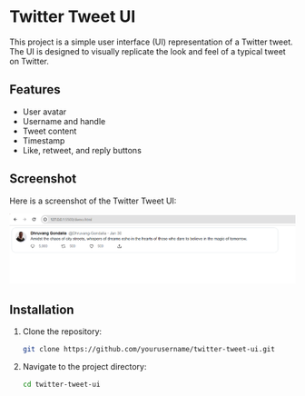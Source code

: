 # Twitter Tweet UI

This project is a simple user interface (UI) representation of a Twitter tweet. The UI is designed to visually replicate the look and feel of a typical tweet on Twitter.

## Features

- User avatar
- Username and handle
- Tweet content
- Timestamp
- Like, retweet, and reply buttons

## Screenshot

Here is a screenshot of the Twitter Tweet UI:

![Twitter Tweet UI](./Screenshot.png)

## Installation

1. Clone the repository:
   ```bash
   git clone https://github.com/yourusername/twitter-tweet-ui.git

2. Navigate to the project directory:
    ```bash
    cd twitter-tweet-ui